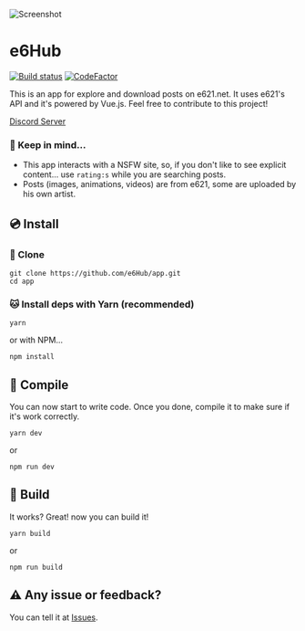 ![Screenshot](https://saek.tech/img/screenshot.2e3020bc.png)

# e6Hub
[![Build status](https://ci.appveyor.com/api/projects/status/eawhvp0h2215rqhj?svg=true)](https://ci.appveyor.com/project/Saektide/app)
[![CodeFactor](https://www.codefactor.io/repository/github/e6hub/app/badge)](https://www.codefactor.io/repository/github/e6hub/app)

This is an app for explore and download posts on e621.net. It uses e621's API and it's powered by Vue.js. Feel free to contribute to this project!

[Discord Server](https://discord.gg/qh2BVQ)

### :thought_balloon: Keep in mind...
* This app interacts with a NSFW site, so, if you don't like to see explicit content... use `rating:s` while you are searching posts.
* Posts (images, animations, videos) are from e621, some are uploaded by his own artist.

## :cd: Install
### :floppy_disk: Clone
```
git clone https://github.com/e6Hub/app.git
cd app
```

### :cat: Install deps with Yarn (recommended)
```
yarn
```
or with NPM...
```
npm install
```

## :rocket: Compile
You can now start to write code. Once you done, compile it to make sure if it's work correctly.
```
yarn dev
```
or
```
npm run dev
```

## :hammer: Build
It works? Great! now you can build it!
```
yarn build
```
or
```
npm run build
```

## :warning: Any issue or feedback?
You can tell it at [Issues](https://github.com/e6Hub/app/issues).
